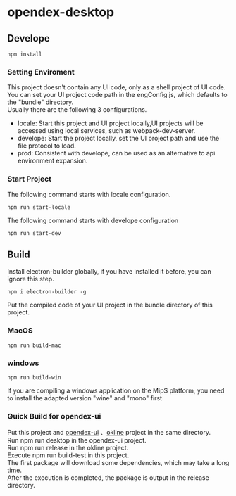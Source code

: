 # opendex-desktop

## Develope
```
npm install
```

### Setting Enviroment
This project doesn't contain any UI code, only as a shell project of UI code.  
You can set your UI project code path in the engConfig.js, which defaults to the "bundle" directory.  
Usually there are the following 3 configurations.  
- locale: Start this project and UI project locally,UI projects will be accessed using local services, such as webpack-dev-server.
- develope: Start the project locally, set the UI project path and use the file protocol to load.
- prod: Consistent with develope, can be used as an alternative to api environment expansion.

### Start Project
The following command starts with locale configuration.
```
npm run start-locale
```

The following command starts with develope configuration
```
npm run start-dev
```

## Build
Install electron-builder globally, if you have installed it before, you can ignore this step.
```
npm i electron-builder -g
```
Put the compiled code of your UI project in the bundle directory of this project.
### MacOS
```
npm run build-mac
```
### windows
```
npm run build-win
```
If you are compiling a windows application on the MipS platform, you need to install the adapted version "wine" and "mono" first

### Quick Build for opendex-ui
Put this project and [opendex-ui](https://github.com/okex/opendex-ui) 、[okline](https://github.com/okex/okline) project in the same directory.  
Run npm run desktop in the opendex-ui project.  
Run npm run release in the okline project.  
Execute npm run build-test in this project.  
The first package will download some dependencies, which may take a long time.  
After the execution is completed, the package is output in the release directory.  

